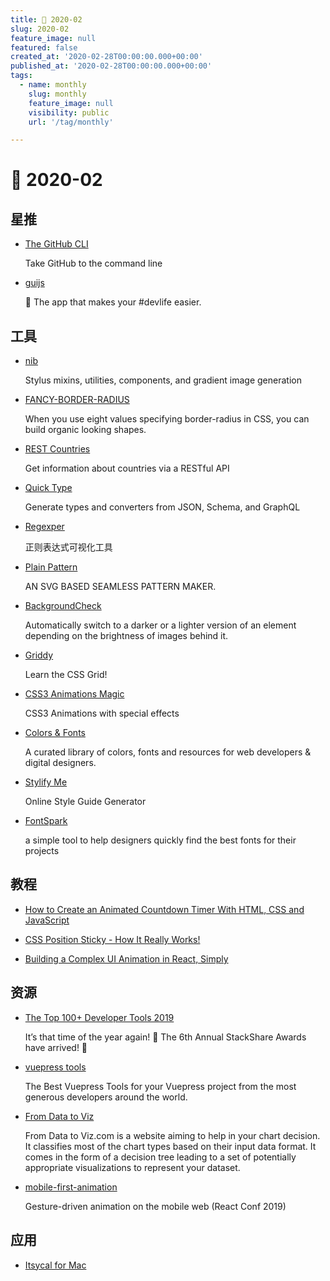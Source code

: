 ```yaml
---
title: 📖 2020-02
slug: 2020-02
feature_image: null
featured: false
created_at: '2020-02-28T00:00:00.000+00:00'
published_at: '2020-02-28T00:00:00.000+00:00'
tags:
  - name: monthly
    slug: monthly
    feature_image: null
    visibility: public
    url: '/tag/monthly'

---
```


# 📖 2020-02

## 星推

* [The GitHub CLI](https://github.com/cli/cli)

  Take GitHub to the command line

  <ImageHub filename="202002_github-cli.png" />

* [guijs](https://github.com/Akryum/guijs)

  🐣️ The app that makes your #devlife easier.

  <ImageHub filename="202002_guijs.png" />

## 工具

* [nib](https://github.com/stylus/nib)

  Stylus mixins, utilities, components, and gradient image generation

* [FANCY-BORDER-RADIUS](https://github.com/9elements/fancy-border-radius)

  When you use eight values specifying border-radius in CSS, you can build organic looking shapes.

  <ImageHub filename="202002_fancy-border-radius.jpg" />

* [REST Countries](https://github.com/apilayer/restcountries)

  Get information about countries via a RESTful API

* [Quick Type](https://github.com/quicktype/quicktype)

  Generate types and converters from JSON, Schema, and GraphQL

* [Regexper](https://regexper.com/)

  正则表达式可视化工具

* [Plain Pattern](http://www.kennethcachia.com/plain-pattern/)

  AN SVG BASED SEAMLESS PATTERN MAKER.

  <ImageHub filename="202002_plain-pattern.jpg" />

* [BackgroundCheck](http://www.kennethcachia.com/background-check/)

  Automatically switch to a darker or a lighter version of an element depending on the brightness of images behind it.

* [Griddy](https://griddy.io/)

  Learn the CSS Grid!

* [CSS3 Animations Magic](https://github.com/miniMAC/magic)

  CSS3 Animations with special effects

* [Colors & Fonts](https://www.colorsandfonts.com/index.html)

  A curated library of colors, fonts and resources for web developers & digital designers.

  <ImageHub filename="202002_colors-fonts.jpg" />

* [Stylify Me](http://stylifyme.com/)

  Online Style Guide Generator

* [FontSpark](https://fontspark.app/)

  a simple tool to help designers quickly find the best fonts for their projects

## 教程

* [How to Create an Animated Countdown Timer With HTML, CSS and JavaScript](https://css-tricks.com/how-to-create-an-animated-countdown-timer-with-html-css-and-javascript/)

* [CSS Position Sticky - How It Really Works!](https://medium.com/@elad/css-position-sticky-how-it-really-works-54cd01dc2d46)

* [Building a Complex UI Animation in React, Simply](https://css-tricks.com/building-a-complex-ui-animation-in-react-simply/)

## 资源

* [The Top 100+ Developer Tools 2019](https://stackshare.io/posts/top-developer-tools-2019)

  It’s that time of the year again! 🥁 The 6th Annual StackShare Awards have arrived! 🎉

* [vuepress tools](https://vuepress.tools/)

  The Best Vuepress Tools for your Vuepress project from the most generous developers around the world.

* [From Data to Viz](https://github.com/holtzy/data_to_viz)

  From Data to Viz.com is a website aiming to help in your chart decision. It classifies most of the chart types based on their input data format. It comes in the form of a decision tree leading to a set of potentially appropriate visualizations to represent your dataset.

  <ImageHub filename="202002_fromdatatoviz.jpg" />

* [mobile-first-animation](https://github.com/aholachek/mobile-first-animation)

  Gesture-driven animation on the mobile web (React Conf 2019)

## 应用

* [Itsycal for Mac](https://www.mowglii.com/itsycal/)

  <ImageHub filename="202002_Itsycal.jpg" />
